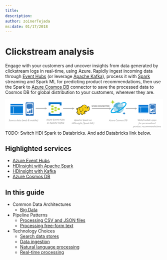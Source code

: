 ```yaml
---
title: 
description: 
author: zoinerTejada
ms:date: 01/17/2018
---
```


# Clickstream analysis

Engage with your customers and uncover insights from data generated by clickstream logs in real-time, using Azure. Rapidly ingest incoming data through [Event Hubs](/azure/event-hubs/) (or leverage [Apache Kafka](/azure/hdinsight/kafka/apache-kafka-get-started)), process it with [Spark](/azure/hdinsight/spark/apache-spark-jupyter-spark-sql) streaming and Spark ML for predicting product recommendations, then use the Spark to [Azure Cosmos DB](/azure/cosmos-db/) connector to save the processed data to Cosmos DB for global distribution to your customers, wherever they are.

![Clickstream Analytics](./images/implementation-example_clickstream-analytics.png)
TODO: Switch HDI Spark to Databricks. And add Databricks link below. 

## Highlighted services

* [Azure Event Hubs](/azure/event-hubs/)
* [HDInsight with Apache Spark](/azure/hdinsight/spark/apache-spark-jupyter-spark-sql)
* [HDInsight with Kafka](/azure/hdinsight/kafka/apache-kafka-get-started)
* [Azure Cosmos DB](/azure/cosmos-db/)

## In this guide

* Common Data Architectures
    * [Big Data](../common-architectures/big-data.md)
* Pipeline Patterns
    * [Processing CSV and JSON files](../pipeline-patterns/processing-csv-and-json-files.md)
    * [Processing free-form text](../pipeline-patterns/processing-free-form-text.md)
* Technology Choices
    * [Search data stores](../technology-choices/search-options.md)
    * [Data ingestion](../technology-choices/data-ingest.md)
    * [Natural language processing](../technology-choices/natural-language-processing.md)
    * [Real-time processing](../technology-choices/real-time-processing.md)
